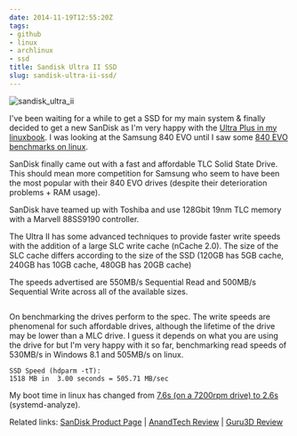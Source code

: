 ```yaml
---
date: 2014-11-19T12:55:20Z
tags:
- github
- linux
- archlinux
- ssd
title: Sandisk Ultra II SSD
slug: sandisk-ultra-ii-ssd/
---
```


<p class="text-center"><img src="/media/images/2014/Nov/sandisk_ultra_ii_title.jpg" alt="sandisk_ultra_ii"></p>

I've been waiting for a while to get a SSD for my main system & finally decided to get a new SanDisk as I'm very happy with the <a href="https://equk.co.uk/2014/08/05/c710-ssd-upgrade/" target="_blank">Ultra Plus in my linuxbook</a>.
I was looking at the Samsung 840 EVO until I saw some <a href="http://www.phoronix.com/scan.php?page=article&item=samsung_840evo_ssd&num=3" target="_blank">840 EVO benchmarks on linux</a>.

SanDisk finally came out with a fast and affordable TLC Solid State Drive.
This should mean more competition for Samsung who seem to have been the most popular with their 840 EVO drives (despite their deterioration problems + RAM usage).

SanDisk have teamed up with Toshiba and use 128Gbit 19nm TLC memory with a Marvell 88SS9190 controller.

The Ultra II has some advanced techniques to provide faster write speeds with the addition of a large SLC write cache (nCache 2.0).
The size of the SLC cache differs according to the size of the SSD (120GB has 5GB cache, 240GB has 10GB cache, 480GB has 20GB cache)

The speeds advertised are 550MB/s Sequential Read and 500MB/s Sequential Write across all of the available sizes.


<p class="text-center"><img src="/media/images/2014/Nov/sandisk_ultra_ii_atto_read.jpg" alt=""></p>

On benchmarking the drives perform to the spec.
The write speeds are phenomenal for such affordable drives, although the lifetime of the drive may be lower than a MLC drive.
I guess it depends on what you are using the drive for but I'm very happy with it so far, benchmarking read speeds of 530MB/s in Windows 8.1 and 505MB/s on linux.

    SSD Speed (hdparm -tT):
    1518 MB in  3.00 seconds = 505.71 MB/sec

My boot time in linux has changed from <a href="https://github.com/equk/linux/commit/fa29352b8d60335c30fa7e7e2342c65d27cc4734" target="_blank">7.6s (on a 7200rpm drive) to 2.6s</a> (systemd-analyze).

Related links: <a href="http://www.sandisk.com/products/ssd/sata/ultra-ii" target="_blank">SanDisk Product Page</a> | <a href="http://www.anandtech.com/show/8520/sandisk-ultra-ii-240gb-ssd-review" target="_blank">AnandTech Review</a> | <a href="http://www.guru3d.com/articles_pages/sandisk_ultra_ii_240_gb_ssd_review,10.html" target="_blank">Guru3D Review</a>
